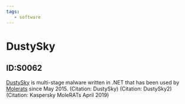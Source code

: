 ```yaml
---
tags:
   - software
---
```

# DustySky
## ID:S0062
[DustySky](software/S0062) is multi-stage malware written in .NET that has been used by [Molerats](groups/G0021) since May 2015. (Citation: DustySky) (Citation: DustySky2)(Citation: Kaspersky MoleRATs April 2019)

